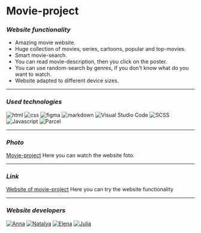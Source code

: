 # __Movie-project__

### _Website functionality_

- Amazing movie website.
- Huge collection of movies, series, cartoons, popular and top-movies.
- Smart movie-search.
- You can read movie-description, then you click on the poster.
- You can use random-search by genres, if you don't know what do you want to watch. 
- Website adapted to different device sizes.

---

### _Used technologies_

![html](https://img.shields.io/badge/html5-%23E34F26.svg?style=for-the-badge&logo=html5&logoColor=white)
![css](https://img.shields.io/badge/CSS3-1572B6?style=for-the-badge&logo=css3&logoColor=white)
![figma](https://img.shields.io/badge/Figma-F24E1E?style=for-the-badge&logo=figma&logoColor=white)
![markdown](https://img.shields.io/badge/Markdown-000000?style=for-the-badge&logo=markdown&logoColor=white)
![Visual Studio Code](https://img.shields.io/badge/Visual%20Studio%20Code-0078d7.svg?style=for-the-badge&logo=visual-studio-code&logoColor=white)
![SCSS](https://img.shields.io/badge/SCSS-hotpink.svg?style=for-the-badge&logo=SASS&logoColor=white)
![Javascript](https://img.shields.io/badge/javascript-black?style=for-the-badge&logo=javascript&logoColor=yellow)
![Parcel](https://img.shields.io/badge/parcel-grey?style=for-the-badge&logo=parcel&logoColor=yellow)

---

### _Photo_

[Movie-project](assets/images/website.jpeg) Here you can watch the website foto.

---

### _Link_

[Website of movie-project]( https://natikozy.github.io/Movie-project3/) Here you can try the website functionality

---

### _Website developers_

[![Anna](https://img.shields.io/badge/-Anna-black?style=for-the-badge&logo=github&logoColor=white)](https://github.com/AnnaZhzhonova)
[![Natalya](https://img.shields.io/badge/-Natalya-black?style=for-the-badge&logo=github&logoColor=white)](https://github.com/NatiKozy)
[![Elena](https://img.shields.io/badge/-Elena-black?style=for-the-badge&logo=github&logoColor=white)](https://github.com/knopka-el)
[![Julia](https://img.shields.io/badge/-Julia-black?style=for-the-badge&logo=github&logoColor=white)](https://github.com/Ibralenko)
